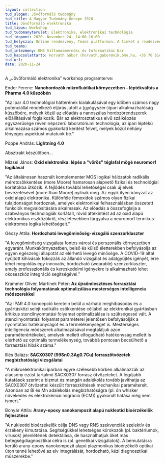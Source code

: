 ```yaml
---
layout: collection
tud_slogen: Jövőformáló tudomány
tud_title: A Magyar Tudomány Ünnepe 2020
title: Jövőformáló elektronika
tud_tipus: Workshop
tud_tudomanyterulet: Elektronika, elektronikai technológia
tud_idopont: 2020. November 24. 14:00-16:00
tud_helyszin: Online rendezvény, Teams platformon. A linket a rendezvény honlapján tesszük közzé.
tud_teams:
tud_intezmeny: BME Villamosmérnöki és Informatikai Kar
tud_kapcsolattarto: Horváth Gábor (horvath.gabor@vik.bme.hu, +36 70 514 7557)
tud_url:
date: 2020-11-24
---
```

A „Jövőformáló elektronika” workshop programterve:

Ender Ferenc: <b>Nanohordozók mikrofluidikai környezetben - léptékváltás a Pharma 4.0 küszöbén</b>

"Az Ipar 4.0 technológiai hátterének kialakulásával egy időben számos nagy potenciállal rendelkező eljárás jutott a (gyógyszer-)ipari alkalmazhatóság küszöbére, melyek közül az előadás a nanoszálas hordozórendszerek előállításával foglalkozik. Bár az elektrosztatikus elvű szálképzés egyszerűsége révén népszerű laboratóriumi technológia, az ipari léptékű alkalmazása számos gyakorlati kérdést felvet, melyek közül néhány lényeges aspektust mutatunk be."

Poppe András: <b>Lightning 4.0</b>

Absztrakt készülőben...

Mizsei János: <b>Oxid elektronika: lépés a "vörös" téglafal mögé neuromorf logikával</b>

"Az általánosan használt komplementer MOS logikai hálózatok radikális méretcsökkentése (more Moore) hamarosan alapvető fizikai és technológiai korlátokba ütközik. A fejlődés további lehetőségei csak új elvek bevezetésével (more than Moore) nyílnak meg. Az egyik ilyen irányzat az oxid alapú elektronika. Különféle fémoxidok számos olyan fizikai tulajdonságot hordoznak, amelyek elektronikai felhasználásban összetett funkciók megvalósítására alkalmasak. Az előadás a összefoglalja a szabványos technológiák korlátait, rövid áttekintést ad az oxid alapú elektronikus eszközökről, részletesebben tárgyalva a neuromorf termikus-elektromos logika lehetőségeit."

Géczy Attila: <b>Hordozható levegőminőség-vizsgáló szenzorklaszter</b>

"A levegőminőség vizsgálata fontos városi és perszonális környezetben egyaránt. Munkakörnyezetben, belső és külső életterekben befolyásolja az egyén egészségi állapotát az elérhető levegő minősége. A COVID-19 által nyújtott kihívások fokozzák az állandó vizsgálat és adatgyűjtés igényét, erre lehet megoldás egy innovatív, hordozható (wearable) szenzorklaszter, amely professzionális és kereskedelmi igényekre is alkalmazható lehet okoseszköz integráció segítségével."

Krammer Olivér, Martinek Péter: <b>Az újraömlesztéses forrasztási technológia folyamatának optimalizálása mesterséges intelligencia
módszerekkel</b>

"Az IPAR 4.0 koncepció keretein belül a várható meghibásodás és a gyártásközi selejt radikális csökkentése céljából az elektronikai gyártásban kritikus stencilnyomtatási folyamat optimalizálása is szükségessé vált. A stencilnyomtatási folyamat paraméterei jelentősen befolyásolják a nyomtatási hatékonyságot és a termelékenységet is. Mesterséges intelligencia módszerek alkalmazásával megtaláljuk azon paraméterértékeket, amelyek mellett elfogadható hatékonyság mellett is elérhető az optimális termelékenység, továbbá pontosan becsülhető a forrasztási hibák száma."

Illés Balázs: <b>SACX0307 (99Sn0.3Ag0.7Cu) forraszötvözetek megbízhatósági vizsgálatai</b>

"A mikroelektronikai iparban egyre szélesebb körben alkalmazzák az alacsony ezüst tartalmú SACX0307 forrasz ötvözeteket. A legújabb kutatások szerint a bizmut és mangán adalékolás tovább javíthatja az SACX0307 ötvözettel készült forraszkötések mechanikai paramétereit. Azonban az Bi és Mn adalékolás megbízhatóságra (pl. ón whisker növekedés és elektrokémiai migráció (ECM)) gyakorolt hatása még nem ismert."

Bonyár Attila: <b>Arany-epoxy nanokompozit alapú nukleotid bioérzékelők fejlesztése</b>

"A nukleotid bioérzékelők célja DNS vagy RNS szekvenciák szelektív és érzékeny kimutatása. Segítségükkel lehetséges kórokozók (pl. baktériumok, vírusok) jelenlétének detektálása, de használhatjuk őket más betegségdiagnosztikai célra is (pl. genetikai vizsgálatok). A bemutatásra kerülő arany-epoxy nanokompozit alapú plazmonikus bioérzékelő optikai úton tenné lehetővé az elv integrálását, hordozható, kézi diagnosztikai műszerekbe."


